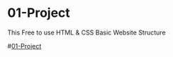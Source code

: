 # 01-Project

This Free to use HTML & CSS Basic Website Structure

#[01-Project](https://gaurav-yeole.github.io/01-Project/)

